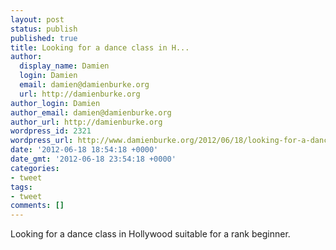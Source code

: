 ```yaml
---
layout: post
status: publish
published: true
title: Looking for a dance class in H...
author:
  display_name: Damien
  login: Damien
  email: damien@damienburke.org
  url: http://damienburke.org
author_login: Damien
author_email: damien@damienburke.org
author_url: http://damienburke.org
wordpress_id: 2321
wordpress_url: http://www.damienburke.org/2012/06/18/looking-for-a-dance-class-in-h/
date: '2012-06-18 18:54:18 +0000'
date_gmt: '2012-06-18 23:54:18 +0000'
categories:
- tweet
tags:
- tweet
comments: []
---
```

<p>Looking for a dance class in Hollywood suitable for a rank beginner.</p>
